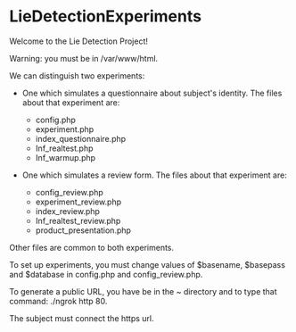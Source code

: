 # LieDetectionExperiments

Welcome to the Lie Detection Project!

Warning: you must be in /var/www/html.

We can distinguish two experiments:

 - One which simulates a questionnaire about subject's identity. The files about that experiment are:
   - config.php
   - experiment.php
   - index_questionnaire.php
   - Inf_realtest.php
   - Inf_warmup.php

 - One which simulates a review form. The files about that experiment are:
   - config_review.php
   - experiment_review.php
   - index_review.php
   - Inf_realtest_review.php
   - product_presentation.php

Other files are common to both experiments.

To set up experiments, you must change values of $basename, $basepass and $database in config.php and config_review.php.

To generate a public URL, you have be in the ~ directory and to type that command: ./ngrok http 80.

The subject must connect the https url.